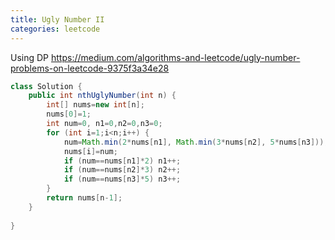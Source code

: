 ```yaml
---
title: Ugly Number II
categories: leetcode
---
```


Using DP
https://medium.com/algorithms-and-leetcode/ugly-number-problems-on-leetcode-9375f3a34e28

```java
class Solution {
    public int nthUglyNumber(int n) {
        int[] nums=new int[n];
        nums[0]=1;
        int num=0, n1=0,n2=0,n3=0;
        for (int i=1;i<n;i++) {
            num=Math.min(2*nums[n1], Math.min(3*nums[n2], 5*nums[n3]));
            nums[i]=num;
            if (num==nums[n1]*2) n1++;
            if (num==nums[n2]*3) n2++;
            if (num==nums[n3]*5) n3++;
        }
        return nums[n-1];
    }
    
}
```
